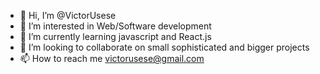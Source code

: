 - 👋 Hi, I’m @VictorUsese
- 👀 I’m interested in Web/Software development
- 🌱 I’m currently learning javascript and React.js
- 💞️ I’m looking to collaborate on small sophisticated and bigger projects 
- 📫 How to reach me victorusese@gmail.com

<!---
VictorUsese/VictorUsese is a ✨ special ✨ repository because its `README.md` (this file) appears on your GitHub profile.
You can click the Preview link to take a look at your changes.
--->
